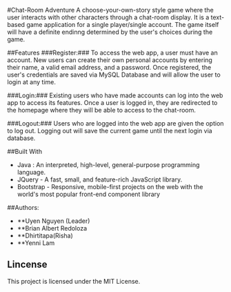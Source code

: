 #Chat-Room Adventure
  A choose-your-own-story style game where the user interacts with other characters through a chat-room display. It is a text-based game application for a single player/single account. The game itself will have a definite endinng determined by the user's choices during the game.
  
##Features
###Register:###
      To access the web app, a user must have an account. New users can create their own personal accounts by entering their name, a valid email address, and a password. Once registered, the user's credentials are saved via MySQL Database and will allow the user to login at any time.
      
###Login:###
      Existing users who have made accounts can log into the web app to access its features. Once a user is logged in, they are redirected to the homepage where they will be able to access to the chat-room.
      
###Logout:###
      Users who are logged into the web app are given the option to log out. Logging out will save the current game until the next login via database. 
  
##Built With
 - Java : An interpreted, high-level, general-purpose programming language.
 - JQuery - A fast, small, and feature-rich JavaScript library.
 - Bootstrap - Responsive, mobile-first projects on the web with the world's most popular front-end component library

##Authors:
* **Uyen Nguyen (Leader)
* **Brian Albert Redoloza
* **Dhirtitapa(Risha)
* **Yenni Lam

## Lincense

This project is licensed under the MIT License.
